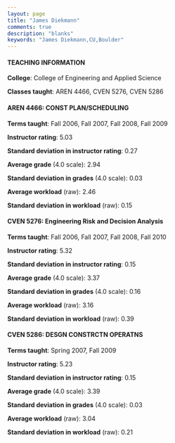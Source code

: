 ```yaml
---
layout: page
title: "James Diekmann" 
comments: true
description: "blanks"
keywords: "James Diekmann,CU,Boulder"
---
```

<head>
<script src="https://ajax.googleapis.com/ajax/libs/jquery/2.1.3/jquery.min.js"></script>
<script src="https://dl.dropboxusercontent.com/s/pc42nxpaw1ea4o9/highcharts.js?dl=0"></script>
<!-- <script src="../assets/js/highcharts.js"></script> -->
<style type="text/css">@font-face {
	font-family: "Bebas Neue";
	src: url(https://www.filehosting.org/file/details/544349/BebasNeue Regular.otf) format("opentype");
	}
	h1.Bebas { 
		font-family: "Bebas Neue", Verdana, Tahoma;
	}
</style>
</head>
	   
#### TEACHING INFORMATION

**College**: College of Engineering and Applied Science

**Classes taught**: AREN 4466, CVEN 5276, CVEN 5286

#### AREN 4466: CONST PLAN/SCHEDULING

**Terms taught**: Fall 2006, Fall 2007, Fall 2008, Fall 2009

**Instructor rating**: 5.03

**Standard deviation in instructor rating**: 0.27

**Average grade** (4.0 scale): 2.94

**Standard deviation in grades** (4.0 scale): 0.03

**Average workload** (raw): 2.46

**Standard deviation in workload** (raw): 0.15

#### CVEN 5276: Engineering Risk and Decision Analysis

**Terms taught**: Fall 2006, Fall 2007, Fall 2008, Fall 2010

**Instructor rating**: 5.32

**Standard deviation in instructor rating**: 0.15

**Average grade** (4.0 scale): 3.37

**Standard deviation in grades** (4.0 scale): 0.16

**Average workload** (raw): 3.16

**Standard deviation in workload** (raw): 0.39

#### CVEN 5286: DESGN CONSTRCTN OPERATNS

**Terms taught**: Spring 2007, Fall 2009

**Instructor rating**: 5.23

**Standard deviation in instructor rating**: 0.15

**Average grade** (4.0 scale): 3.39

**Standard deviation in grades** (4.0 scale): 0.03

**Average workload** (raw): 3.04

**Standard deviation in workload** (raw): 0.21

